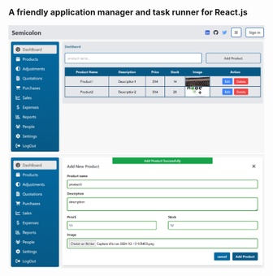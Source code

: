 ### A friendly application manager and task runner for React.js

<img src="app_img/dash.png">
<img src="app_img/add_product.png">


